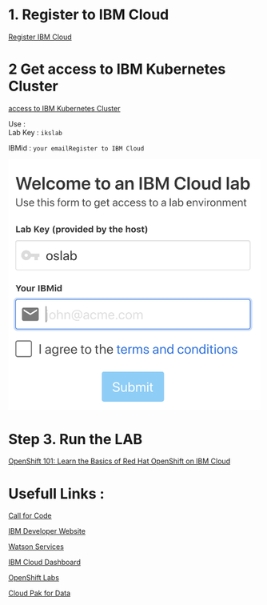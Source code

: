 
# 1. Register to IBM Cloud 

[Register IBM Cloud](https://ibm.biz/Bdz5we)

# 2 Get access to IBM Kubernetes Cluster
[access to IBM Kubernetes  Cluster](https://iksistio.mybluemix.net/)

Use :  
     Lab Key : `ikslab`
 
  IBMid : `your emailRegister to IBM Cloud`    

![](README_images/oslab.png)

# Step 3. Run the LAB 

[OpenShift 101: Learn the Basics of Red Hat OpenShift on IBM Cloud](https://github.com/jaffaszt/openshift101/tree/master/workshop)

# Usefull Links :

[Call for Code](https://developer.ibm.com/callforcode/)

[IBM Developer Website](https://developer.ibm.com/)

[Watson Services](https://cloud.ibm.com/catalog?category=ai)

[IBM Cloud Dashboard](https://cloud.ibm.com/)

[OpenShift Labs](https://github.com/openshift-labs/starter-guides)

[Cloud Pak for Data](https://www.ibm.com/products/cloud-pak-for-data )



